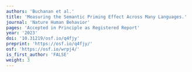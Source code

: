 ```yaml
---
authors: 'Buchanan et al.'
title: 'Measuring the Semantic Priming Effect Across Many Languages.'
journal: 'Nature Human Behavior'
pages: 'Accepted in Principle as Registered Report'
year: '2023'
doi: '10.31219/osf.io/q4fjy'
preprint: 'https://osf.io/q4fjy/'
osf: 'https://osf.io/wrpj4/'
is_first_author: 'FALSE'
weight: 3
---
```

